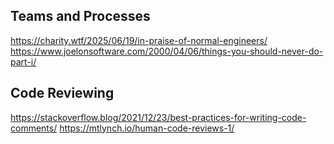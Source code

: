 ## Teams and Processes
https://charity.wtf/2025/06/19/in-praise-of-normal-engineers/
https://www.joelonsoftware.com/2000/04/06/things-you-should-never-do-part-i/

## Code Reviewing
https://stackoverflow.blog/2021/12/23/best-practices-for-writing-code-comments/
https://mtlynch.io/human-code-reviews-1/

